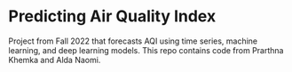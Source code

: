 # Predicting Air Quality Index

Project from Fall 2022 that forecasts AQI using time series, machine learning, and deep learning models. This repo contains code from Prarthna Khemka and Alda Naomi. 
